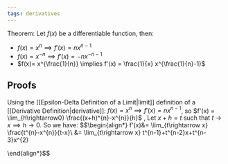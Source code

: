 ```yaml
---
tags: derivatives
---
```

Theorem: Let $f(x)$ be a differentiable function, then:
- $f(x) = x^{n} \implies f'(x) = nx^{n-1}$
- $f(x)= x^{-n}\implies f'(x) = -nx^{-n-1}$
- $f(x)= x^{\frac{1}{n}} \implies f'(x) = \frac{1}{x} x^{\frac{1}{n}-1}$
## Proofs
Using the [[Epsilon-Delta Definition of a Limit|limit]] definition of a [[Derivative Definition|derivative]]:
$f(x) = x^{n} \implies f'(x) = nx^{n-1}$, so $f'(x) = \lim_{h\rightarrow0} \frac{(x+h)^{n}-x^{n}}{h}$ , Let $x+h = t$ such that $t \rightarrow x\implies h \rightarrow 0$. So we have:
$$\begin{align*}
f'(x)&= \lim_{t\rightarrow x} \frac{t^{n}-x^{n}}{t-x}\\
&= \lim_{t\rightarrow x} t^{n-1}+t^{n-2}x+t^{n-3}x^{2}

\end{align*}$$

